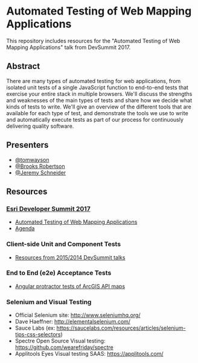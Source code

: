 # Automated Testing of Web Mapping Applications
This repository includes resources for the "Automated Testing of Web Mapping Applications" talk from DevSummit 2017.

## Abstract
There are many types of automated testing for web applications, from isolated unit tests of a single JavaScript function to end-to-end tests that exercise your entire stack in multiple browsers. We'll discuss the strengths and weaknesses of the main types of tests and share how we decide what kinds of tests to write. We'll give an overview of the different tools that are available for each type of test, and demonstrate the tools we use to write and automatically execute tests as part of our process for continuously delivering quality software.

## Presenters
- [@tomwayson](https://github.com/tomwayson)
- [@Brooks Robertson](https://github.com/brooksjbr)
- [@Jeremy Schneider](https://github.com/ymerejredienhcs)

## Resources

<!-- TODO: update w/ proceedings and slide/video links after -->
### [Esri Developer Summit 2017](http://www.esri.com/events/devsummit)
- [Automated Testing of Web Mapping Applications](https://devsummitps17.schedule.esri.com/session-catalog/573829341)
- [Agenda](http://www.esri.com/events/devsummit/agenda)

### Client-side Unit and Component Tests
- [Resources from 2015/2014 DevSummit talks](https://github.com/tomwayson/esri-js-testing-tools-and-patterns)

### End to End (e2e) Acceptance Tests
- [Angular protractor tests of ArcGIS API maps ](https://github.com/Esri/angular-esri-map/tree/v1.x/test/e2e)

### Selenium and Visual Testing

- Official Selenium site: http://www.seleniumhq.org/
- Dave Haeffner: http://elementalselenium.com/
- Sauce Labs (ex: https://saucelabs.com/resources/articles/selenium-tips-css-selectors)
- Spectre Open Source Visual testing: https://github.com/wearefriday/spectre
- Applitools Eyes Visual testing SAAS: https://applitools.com/
